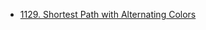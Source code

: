 - [1129. Shortest Path with Alternating Colors](https://leetcode.com/problems/shortest-path-with-alternating-colors/description/)
